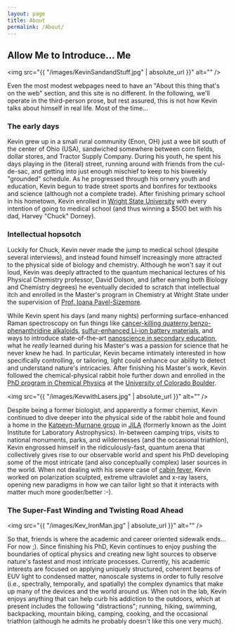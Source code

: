 ```yaml
---
layout: page
title: About
permalink: /About/
---
```

## Allow Me to Introduce... Me

<span class="image left"><img src="{{ "/images/KevinSandandStuff.jpg" | absolute_url }}" alt="" /></span>

Even the most modest webpages need to have an "About this thing that's on the web" section, and this site is no different. In the following, we'll operate in the third-person prose, but rest assured, this is not how Kevin talks about himself in real life. Most of the time...

### The early days

Kevin grew up in a small rural community (Enon, OH) just a wee bit south of the center of Ohio (USA), sandwiched somewhere between corn fields, dollar stores, and Tractor Supply Company. During his youth, he spent his days playing in the (literal) street, running around with friends from the cul-de-sac, and getting into just enough mischief to keep to his biweekly "grounded" schedule. As he progressed through his ornery youth and education, Kevin begun to trade street sports and bonfires for textbooks and science (although not a complete trade). After finishing primary school in his hometown, Kevin enrolled in [Wright State University](https://www.wright.edu) with every intention of going to medical school (and thus winning a $500 bet with his dad, Harvey "Chuck" Dorney).

### Intellectual hopsotch

Luckily for Chuck, Kevin never made the jump to medical school (despite several interviews), and instead found himself increasingly more attracted to the physical side of biology and chemistry. Although he won't say it out loud, Kevin was deeply attracted to the quantum mechanical lectures of his Physical Chemistry professor, David Dolson, and (after earning both Biology and Chemistry degrees) he eventually decided to scratch that intellectual itch and enrolled in the Master's program in Chemistry at Wright State under the supervision of [Prof. Ioana Pavel-Sizemore](https://people.wright.edu/ioana.pavel).

While Kevin spent his days (and many nights) performing surface-enhanced Raman spectroscopy on fun things like [cancer-killing quaterny benzo-phenanthridine alkaloids](https://www.karger.com/Article/Abstract/356634), [sulfur-enhanced Li-ion battery materials](https://dl.acm.org/citation.cfm?id=2973931), and ways to introduce state-of-the-art [nanoscience in secondary education](https://pubs.acs.org/doi/abs/10.1021/ed400686u), what he *really* learned during his Master's was a passion for science that he never knew he had.  In particular, Kevin became intimately interested in how specifically controlling, or tailoring, light could enhance our ability to detect and understand nature's intricacies. After finishing his Master's work, Kevin followed the chemical-physical rabbit hole further down and enrolled in the [PhD program in Chemical Physics](https://www.colorado.edu/graduateschool/chemical-physics) at the [University of Colorado Boulder](https://www.colorado.edu/chemistry/).

<span class="image right"><img src="{{ "/images/KevwithLasers.jpg" | absolute_url }}" alt="" /></span>

Despite being a former biologist, and apparently a former chemist, Kevin continued to dive deeper into the physical side of the rabbit hole and found a home in the [Katpeyn-Murnane group](https://jila.colorado.edu/kmgroup/) in [JILA](https://jila.colorado.edu/) (formerly known as the Joint Institute for Laboratory Astrophysics). In-between camping trips, visits to national monuments, parks, and wildernesses (and the occasional triathlon), Kevin engrossed himself in the ridiculously-fast, quantum arena that collectively gives rise to our observable world and spent his PhD developing some of the most intricate (and also conceptually complex) laser sources in the world. When not dealing with his severe case of [cabin fever](https://en.wikipedia.org/wiki/Cabin_fever), Kevin worked on polarization sculpted, extreme ultraviolet and x-ray lasers, opening new paradigms in how we can tailor light so that it interacts with matter much more gooder/better :-).


### The Super-Fast Winding and Twisting Road Ahead
<!--<div class="box">
  <p>
  Apparently I should put some profound shit in this box, yea?
  </p>
</div>-->

<span class="image left"><img src="{{ "/images/Kev_IronMan.jpg" | absolute_url }}" alt="" /></span>

So that, friends is where the academic and career oriented sidewalk ends... For now ;). Since finishing his PhD, Kevin continues to enjoy pushing the boundaries of optical physics and creating new light sources to observe nature's fastest and most intricate processes. Currently, his academic interests are focused on applying uniquely structured, coherent beams of EUV light to condensed matter, nanoscale systems in order to fully resolve (i.e., spectrally, temporally, and spatially) the complex dynamics that make up many of the devices and the world around us. When not in the lab, Kevin enjoys anything that can help curb his addiction to the outdoors, which at present includes the following  &quot;distractions&quot;; running, hiking, swimming, backpacking, mountain biking, camping, cooking, and the occasional triathlon (although he admits he probably doesn't like this one very much).

